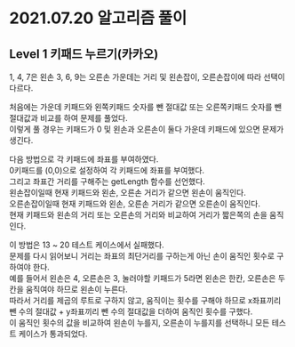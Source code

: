 # 2021.07.20 알고리즘 풀이

## Level 1 키패드 누르기(카카오)

1, 4, 7은 왼손 3, 6, 9는 오른손 가운데는 거리 및 왼손잡이, 오른손잡이에 따라 선택이 다르다.

처음에는 가운데 키패드와 왼쪽키패드 숫자를 뺀 절대값 또는 오른쪽키패드 숫자를 뺀 절대값과 비교를 하여 문제를 풀었다.\
이렇게 풀 경우는 키패드가 0 및 왼손과 오른손이 둘다 가운데 키패드에 있으면 문제가 생긴다.

다음 방법으로 각 키패드에 좌표를 부여하였다.\
0키패드를 (0,0)으로 설정하여 각 키패드에 좌표를 부여했다.\
그리고 좌표간 거리를 구해주는 getLength 함수를 선언했다.\
왼손잡이일때 현재 키패드와 왼손, 오른손 거리가 같으면 왼손이 움직인다.\
오른손잡이일때 현재 키패드와 왼손, 오른손 거리가 같으면 오른손이 움직인다.\
현재 키패드와 왼손의 거리 또는 오른손의 거리와 비교하여 거리가 짧은쪽의 손을 움직인다.

이 방법은 13 ~ 20 테스트 케이스에서 실패했다.\
문제를 다시 읽어보니 거리는 좌표의 최단거리를 구하는게 아닌 손이 움직인 횟수로 구하여야 한다.\
예를 들어서 왼손은 4, 오른손은 3, 눌러야할 키패드가 5라면 왼손은 한칸, 오른손은 두칸을 움직여야 하므로 왼손이 누른다.\
따라서 거리를 제곱의 루트로 구하지 않고, 움직이는 횟수를 구해야 하므로 x좌표끼리 뺀 수의 절대값 + y좌표끼리 뺀 수의 절대값을 더하여 움직인 횟수를 구했다.\
이 움직인 횟수의 값을 비교하여 왼손이 누를지, 오른손이 누를지를 선택하니 모든 테스트 케이스가 통과되었다.
